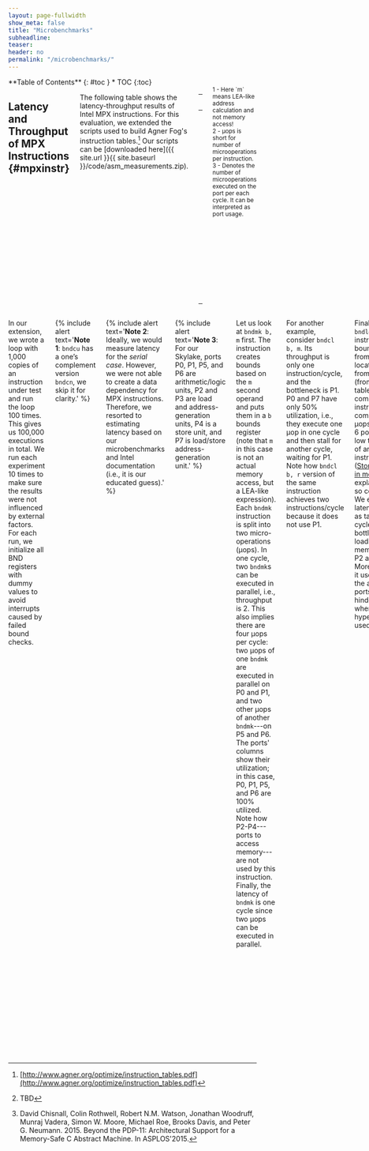 ```yaml
---
layout: page-fullwidth
show_meta: false
title: "Microbenchmarks"
subheadline:
teaser:
header: no
permalink: "/microbenchmarks/"
---
```


<div class="row">
<div class="medium-4 medium-push-8 columns" markdown="1">
<div class="panel radius" markdown="1">
**Table of Contents**
{: #toc }
*  TOC
{:toc}
</div>
</div><!-- /.medium-4.columns -->



<div class="medium-8 medium-pull-4 columns" markdown="1">


## Latency and Throughput of MPX Instructions  {#mpxinstr}

The following table shows the latency-throughput results of Intel MPX instructions.
For this evaluation, we extended the scripts used to build Agner Fog's instruction tables.[^agnerfog]
Our scripts can be [downloaded here]({{ site.url }}{{ site.baseurl }}/code/asm_measurements.zip).

| Instruction              | &mu;ops<sup>2</sup> | Tput | Lat     |   | P0<sup>3</sup> | P1<sup>3</sup> | P2<sup>3</sup> | P3<sup>3</sup> | P4<sup>3</sup> | P5<sup>3</sup> | P6<sup>3</sup> | P7<sup>3</sup> |
|:-------------------------|--------------------:|-----:|--------:|---|         ------:|         ------:|         ------:|         ------:|         ------:|         ------:|         ------:|         ------:|
| `bndmk b, m`<sup>1</sup> | 2                   | 2    | 1       |   |          1     |          1     |                |                |                |          1     |          1     |                |
| `bndcl b, m`<sup>1</sup> | 2                   | 1    | 1       |   |          0.5   |          1     |                |                |                |                |          0.5   |                |
| `bndcl b, r`             | 1                   | 2    | 1       |   |          1     |                |                |                |                |                |          1     |                |
| `bndcu b, m`<sup>1</sup> | 2                   | 1    | 1       |   |          0.5   |          1     |                |                |                |                |          0.5   |                |
| `bndcu b, r`             | 1                   | 2    | 1       |   |          1     |                |                |                |                |                |          1     |                |
| `bndmov b, m`            | 3                   | 1    | 1       |   |                |          1     |          1     |          1     |                |                |                |                |
| `bndmov b, b`            | 2                   | 2    | 1       |   |          1     |          1     |                |                |                |          1     |          1     |                |
| `bndmov m, b`            | 5                   | 0.5  | 2       |   |                |          0.5   |          0.3   |          0.3   |          1     |                |                |          0.3   |
| `bndldx b, m`            | 8                   | 0.4  | 4-6     |   |          0.4   |          0.5   |          0.9   |          0.9   |                |          0.3   |          0.4   |                |
| `bndstx m, b`            | 8                   | 0.3  | 4-6     |   |                |          0.3   |          0.5   |          0.5   |          1     |                |                |          0.4   |

<sup>
1 - Here `m` means LEA-like address calculation and not memory access!<br/>
2 - &mu;ops is short for number of microoperations per instruction.<br/>
3 - Denotes the number of microoperations executed on the port per each cycle. It can be interpreted as port usage.<br/>
</sup>

</div><!-- /.medium-8.columns -->
<div class="medium-12 medium-pull-12 columns" markdown="1">

In our extension, we wrote a loop with 1,000 copies of an instruction under test and run the loop 100 times. This gives us 100,000 executions in total. We run each experiment 10 times to make sure the results were not influenced by external factors.
For each run, we initialize all BND registers with dummy values to avoid interrupts caused by failed bound checks.

{% include alert text='**Note 1**: `bndcu` has a one’s complement version `bndcn`, we skip it for clarity.' %}

{% include alert text='**Note 2**: Ideally, we would measure latency for the *serial case*. However, we were not able to create a data dependency for MPX instructions. Therefore, we resorted to estimating latency based on our microbenchmarks and Intel documentation (i.e., it is our educated guess).' %}

{% include alert text='**Note 3**: For our Skylake, ports P0, P1, P5, and P6 are arithmetic/logic units, P2 and P3 are load and address-generation units, P4 is a store unit, and P7 is load/store address-generation unit.' %}

Let us look at `bndmk b, m` first.
The instruction creates bounds based on the `m` second operand and puts them in a `b` bounds register (note that `m` in this case is not an actual memory access, but a LEA-like expression).
Each `bndmk` instruction is split into two micro-operations (&mu;ops).
In one cycle, two `bndmk`s can be executed in parallel, i.e., throughput is 2.
This also implies there are four &mu;ops per cycle: two &mu;ops of one `bndmk` are executed in parallel on P0 and P1, and two other &mu;ops of another `bndmk`---on P5 and P6.
The ports' columns show their utilization; in this case, P0, P1, P5, and P6 are 100% utilized.
Note how P2-P4---ports to access memory---are not used by this instruction.
Finally, the latency of `bndmk` is one cycle since two &mu;ops can be executed in parallel.

For another example, consider `bndcl b, m`.
Its throughput is only one instruction/cycle, and the bottleneck is P1.
P0 and P7 have only 50% utilization, i.e., they execute one &mu;op in one cycle and then stall for another cycle, waiting for P1.
Note how `bndcl b, r` version of the same instruction achieves two instructions/cycle because it does not use P1.

Final example is `bndldx b, m`.
The instruction loads bounds into `b` from a memory location derived from address `m` (from a bounds table).
This complex instruction is composed of 8 &mu;ops occupying 6 ports and has a low throughput of around 0.4 instructions/cycle ([Storing bounds in memory](/design#boundstore) explains why it is so complicated).
We estimate the latency of `bndldx` as taking 4 to 6 cycles, with a bottleneck of loading from memory (ports P2 and P3).
Moreover, since it uses most of the available ports, it may hinder scalability when hyperthreading is used.

In general, most operations have latencies of one cycle, e.g., the most frequently used `bndcl` and `bndcu`.
The serious bottleneck is storing/loading the bounds with `bndstx` and `bndldx` since they undergo a complex algorithm of accessing bounds tables.

<small markdown="1">[Up to table of contents](#toc)</small>
{: .text-right }


## Overhead of MPX checks  {#mpxchecks}

In our experiments, we observed that MPX protection does *not* increase the IPC (instructions/cycle) of programs, which is usually the case for memory-safety techniques (see our [IPC evaluation](/performance#ipc)).
This was surprising: we expected that MPX would increase IPC of programs with low original IPC, i.e., it would take advantage of the underutilized CPU resources.

To understand what causes this bottleneck, we measured the throughput of typical MPX check sequences using the same framework as above.
We originally blamed an unjustified data dependency between `bndcl`, `bndcu`, and the protected memory access; this speculation turned out to be incorrect.

Here are the throughput measurements:
<!--
| Check sequence                  | Tput |   | P0 | P1 | P2 | P3 | P4 | P5 | P6 | P7 |
|:--------------------------------|-----:|---|---:|---:|---:|---:|---:|---:|---:|---:|
| `load`                          | 2    |   |    |    | 1  | 1  |    |    |    |    |
| `bndcl r` + `load`              | 4    |   | 1  |    | 1  | 1  |    |    | 1  |    |
| `bndcl m` + `load`              | 2    |   | 0.5| 1  | 0.5| 0.5|    |    | 0.5|    |
| `bndcl r` + `bndcu r` + `load`  | 3    |   | 1  |    | 0.5| 0.5|    |    | 1  |    |
| `bndcl m` + `bndcu m` + `load`  | 1.5  |   | 0.5| 1  |0.25|0.25|    |    | 0.5|    |
|-
| `store`                         | 1    |   |    |    | 0.5| 0.5| 1  |    |    |    |
| `bndcl r` + `store`             | 2    |   | 0.5|    | 0.3| 0.4| 1  |    | 0.5| 0.2|
| `bndcl m` + `store`             | 2    |   | 0.5| 1  | 0.5| 0.5| 1  |    | 0.5|    |
| `bndcl r` + `bndcu r` + `store` | 3    |   | 1  |    | 0.3| 0.3| 1  |    | 1  | 0.3|
| `bndcl m` + `bndcu m` + `store` | 1.5  |   | 0.5| 1  |0.25|0.25| 1  |    | 0.5|    |
-->

| Check sequence                  | Mem access | IPC  |   | Comments |
|:--------------------------------|:-----------|-----:|---|:---------|
|                                 | `load`     | 2    |   | native program, no checks
| `bndcl r` +                     | `load`     | 4    |   | single-bound check, very rare
| `bndcl m` +                     | `load`     | 2    |   | single-bound check, very rare
| `bndcl r` + `bndcu r` +         | `load`     | 3    |   | both-bounds simple check, rare
| `bndcl m` + `bndcu m` +         | `load`     | 1.5  |   | both-bounds LEA-style check, **frequent**
|                                 | `store`    | 1    |   | native program, no checks
| `bndcl r` +                     | `store`    | 2    |   | single-bound check, very rare
| `bndcl m` +                     | `store`    | 2    |   | single-bound check, very rare
| `bndcl r` + `bndcu r` +         | `store`    | 3    |   | both-bounds simple check, rare
| `bndcl m` + `bndcu m` +         | `store`    | 1.5  |   | both-bounds LEA-style check, **frequent**

{% include alert text='**Note**: It is crucial to distinguish two types of operands used in bounds checking: direct memory address (`r` or register operand) and relative LEA-style addresses(`m` or memory operands). In assembly, the first one looks like this: `bndcl %rax,%bnd0`---it takes the address in `rax`, compares it with the lower bound of `bnd0` and rises a _#BR_ exception if it violates the bound. This instruction consist of one comparison and maps to a single micro-operation. The second type is more complex: `bndcl  (%rax,%rbx,4),%bnd0`. First, the address has to be calculated by multiplying `rbx` by 4 and then adding `rax`. Only afterwards can the resulting address be checked against the lower bound of `bnd0`. Accordingly, it requires one more micro-operation to calculate the address and, as we can see from [the table in the previous section](/microbenchmarks#mpxinstr), it can be executed only on port 1.' %}

The table highlights a bottleneck of `bndcl m` and `bndcu m` (due to contention on port P1).
Let's first consider checks before loads and then before stores.

In case of loads, the original program can execute two loads in parallel, achieving a throughput of 2 IPC (note that the loaded data is always in a Memory Ordering Buffer).
Under MPX, the load can be prepended with a single-bound check---which can happen in case of loop optimizations, but is very rare in reality.
If this single-bound check is `bndcl r`, then IPC doubles: two loads and two bounds-checks can be executed in parallel because they do not share ports.
However, if the check is `bndcl m`, then IPC *stays the same (two)*: only one load and one bounds-check can execute in one cycle since `bndcl m` contends on P1.
The typical case is when MPX inserts two bounds checks.
In this case, for `r` checks, IPC increases to three instructions per cycle: one load, one lower-, and one upper-bound check per cycle.
For `m` checks, IPC becomes *less* than the original: two loads and four checks are scheduled in four cycles, thus IPC of 1.5.
These scenarious are illustrated by the following figure:

<div style="text-align:center; margin-bottom: 1em;">
<img class="t20" width="80%" src="{{ site.urlimg }}mpx_checks.jpg" alt="Bottleneck of bounds checking">
</div>

The similar analysis applies for stores.
However, the original IPC in this case is *one* store per cycle, which means that any variant of MPX checks *increases* IPC.

In summary, since loads usually dominate memory accesses, and both-bounds checks dominate MPX instrumentation, the final IPC is around 1.5-3.
In comparison to original IPC of 2 loads/cycle, the MPX-protected program has approximately the same IPC.

As our [performance measurements](/performance/) show, it causes major performance degradation.
It can be fixed, however; if the next generations of CPUs will provide the relative memory address calculation on other ports, the checks could be parallelized and performance will improve.
We can speculate that GCC-MPX could reach the results of AddressSanitizer in this case, because the instruction overheads are similar. 
Accordingly, ICC version would be even better and the slowdowns might drop lower than 20%.
But we must note that we do not have any hard proof for this speculation.

<small markdown="1">[Up to table of contents](#toc)</small>
{: .text-right }


## OS Bounds Tables Overhead  {#os}

Intel MPX relies on the operating system to manage special Bounds Tables (BTs) that hold pointer metadata.
To illustrate the additional overhead of allocating and de-allocating BTs, two microbenchmarks showcase the worst case scenarios.
The source code for them [can be found here]({{ site.url }}{{ site.baseurl }}/code/table_allocation.c).

The first microbenchmark stores a large set of pointers in such memory locations that each of them will have a separate BT, i.e., this benchmark indirectly creates a huge amount of bounds tables.
The second one does the same, but additionally frees all the memory right after it has been assigned, thus triggering BT de-allocation.

The characteristics of microbenchmarks:

* working with 3,000 BTs
* average over 10 runs
* compilation flags:
  * native version: `-g -O0`
  * MPX version: `-mmpx -fcheck-pointer-bounds -lmpx -lmpxwrappers -g -O0`

Note that we disabled all compiler optimizations to showcase the influence of OS alone.

The following table shows the impact of OS managing BTs, i.e., overheads of MPX version in performance and number of instructions w.r.t. native.

|                              | Perf   | Instr in user space  | Instr in kernel space |
|:-----------------------------|-------:|---------------------:|----------------------:|
| Only allocation              | 2.33×  | 7.5%                 | 160%                  |
| Allocation and de-allocation | 2.25×  | 10%                  | 139%                  |

In both cases, most of the runtime parameters (cache locality, branch misses, etc.) of the MPX-protected version are equivalent to the native one.
However, the performance overhead is noticeable -- more than 2 times.
It is caused by a single parameter that varies -- the number of instructions executed in the kernel space.
(Note how the number of instructions executed in the user space increases only slightly.)
It means that the overhead is caused purely by the BT management in the kernel.

We conclude that OS can account for performance overhead of 2.3× in the worst case.

More statistics collected can be found here: [os_microbenchmark.md]({{ site.url }}{{ site.baseurl }}/code/os_microbenchmark.md).


<small markdown="1">[Up to table of contents](#toc)</small>
{: .text-right }


## Performance microbenchmarks  {#performance}

Below are the four microbenchmarks, each highlighting a separate MPX feature:

* [arraywrite]({{ site.url }}{{ site.baseurl }}/code/arraywrite.c): writing to memory (stress `bndcl` and `bndcu`)
* [arrayread]({{ site.url }}{{ site.baseurl }}/code/arrayread.c): reading from memory (stress `bndcl` and `bndcu`)
* [struct]({{ site.url }}{{ site.baseurl }}/code/struct.c): writing in an inner array inside a struct (the bounds-narrowing feature via `bndmk` and `bndmov`)
* [ptrcreation]({{ site.url }}{{ site.baseurl }}/code/ptrcreation.c): assigning new values to pointers (stress `bndstx`)

All microbenchmarks were compiled with `-O2` optimizations.

Performance results:

<div style="text-align:center; margin-bottom: 1em;">
<img class="t20" width="60%" src="{{ site.urlimg }}micro_perf.jpg" alt="Performance overheads of microbenchmarks">
</div>

**Observation 1**: `arraywrite` and `arrayread` represent the bare overhead of bounds-checking instructions (all in registers), 50% in this case. `struct` has a higher overhead of 2.1−2.8× due to the more expensive making and moving of bounds to and from the stack. 5× overhead of `ptrcreation` is due to storing of bounds -- the most expensive MPX operation.

**Observation 2**:
There is a 25% difference between GCC and ICC in `arraywrite`. This is the effect of optimizations: GCC’s MPX pass blocks loop unrolling while ICC’s implementation takes  advantage of it. (Interestingly, the same happened in case of `arrayread` but the native ICC version was optimized even better, which led to a relatively poor performance of ICC’s MPX.)

**Observation 3**:
The overhead of `arrayread` becomes negligible with the only-writes MPX version: the only memory accesses in this benchmark are reads which are left uninstrumented. The same logic applies to `struct` -- disabling narrowing of bounds effectively removes expensive `bndmk` and `bndmov` instructions and lowers performance overhead to a bare minimum.

{% include alert text='Raw results can be found in the [repository](https://github.com/OleksiiOleksenko/intel_mpx_explained/tree/master/raw_results/micro).' %}


<small markdown="1">[Up to table of contents](#toc)</small>
{: .text-right }

## Multithreading microbenchmark  {#multithreading}

Intel MPX has fundamental problems with multithreading support.
In a nutshell, the problem arises because of the **non-atomic** way MPX loads and stores pointer bounds via its `bndldx` and `bndstx` instructions whenever a real pointer is loaded/stored from/to memory.
More information is provided in our paper[^mpxexplained] and in other sources[^chisnall].

We constructed two test cases that break MPX in a multithreaded environment: one that leads to a *false positive* (false alarm) and one that leads to a *false negative* (undetected real bug).
The test cases roughly work as follows; see our paper for more details.
A "pointer bounds" data race happens on the `arr` array of pointers. The background thread fills this array with all pointers to the first or to the second object alternately. Meanwhile, the main thread accesses a whatever object is currently pointed-to by the array items. Note that depending on the value of the constant offset, the original program is either always-correct or always-buggy: if offset is zero, then the main thread always accesses the correct object, otherwise it accesses an incorrect, adjacent object.

The test cases are compiled and run as follows:

* false negative:
  * [source code]({{ site.url }}{{ site.baseurl }}/code/multithreading_fn.c)
  * compile at `-O1` to have simple non-vectorized asm
  * run with `CHKP_RT_MODE=count CHKP_RT_PRINT_SUMMARY=1 CHKP_RT_VERBOSE=0 ./gcc_mpx/multithreading_fn`
  * Results:
    * in *correct* MPX implementation, output must be *10,000,000* (`ITERATIONS*MAXSIZE`)
    * in current GCC and ICC implementations, output is **less** than 10,000,000 (due to broken multithreading)
* false positive:
  * [source code]({{ site.url }}{{ site.baseurl }}/code/multithreading_fp.c)
  * compile at `-O1` to have simple non-vectorized asm
  * run with `CHKP_RT_MODE=count CHKP_RT_PRINT_SUMMARY=1 CHKP_RT_VERBOSE=0 ./gcc_mpx/multithreading_fp`
  * Results:
    * in *correct* MPX implementation, no `#BR` exception must be output
    * in current GCC and ICC implementations, output is `#BR` exception **nondetermenistically** (due to broken multithreading)

{% include alert text='**Note**: Make sure the test cases run on two cores!' %}


<small markdown="1">[Up to table of contents](#toc)</small>
{: .text-right }

</div><!-- /.medium-8.columns -->
</div><!-- /.row -->


[^agnerfog]: [http://www.agner.org/optimize/instruction_tables.pdf](http://www.agner.org/optimize/instruction_tables.pdf)

[^chisnall]: David Chisnall, Colin Rothwell, Robert N.M. Watson, Jonathan Woodruff, Munraj Vadera, Simon W. Moore, Michael Roe, Brooks Davis, and Peter G. Neumann. 2015. Beyond the PDP-11: Architectural Support for a Memory-Safe C Abstract Machine. In ASPLOS'2015.

[^mpxexplained]: TBD